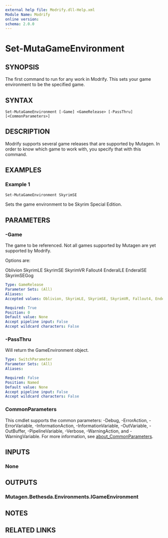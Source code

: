 ```yaml
---
external help file: Modrify.dll-Help.xml
Module Name: Modrify
online version:
schema: 2.0.0
---
```


# Set-MutaGameEnvironment

## SYNOPSIS
The first command to run for any work in Modrify. This sets your game environment to be the specified game.

## SYNTAX

```
Set-MutaGameEnvironment [-Game] <GameRelease> [-PassThru] [<CommonParameters>]
```

## DESCRIPTION
Modrify supports several game releases that are supported by Mutagen. In order to know which game to work with, you specify that with this command.

## EXAMPLES

### Example 1
```powershell
Set-MutaGameEnvironment SkyrimSE
```

Sets the game environment to be Skyrim Special Edition.

## PARAMETERS

### -Game
The game to be referenced. Not all games supported by Mutagen are yet supported by Modrify.

Options are:

Oblivion
SkyrimLE
SkyrimSE
SkyrimVR
Fallout4
EnderalLE
EnderalSE
SkyrimSEGog

```yaml
Type: GameRelease
Parameter Sets: (All)
Aliases:
Accepted values: Oblivion, SkyrimLE, SkyrimSE, SkyrimVR, Fallout4, EnderalLE, EnderalSE, SkyrimSEGog

Required: True
Position: 0
Default value: None
Accept pipeline input: False
Accept wildcard characters: False
```

### -PassThru
Will return the GameEnvironment object.

```yaml
Type: SwitchParameter
Parameter Sets: (All)
Aliases:

Required: False
Position: Named
Default value: None
Accept pipeline input: False
Accept wildcard characters: False
```

### CommonParameters
This cmdlet supports the common parameters: -Debug, -ErrorAction, -ErrorVariable, -InformationAction, -InformationVariable, -OutVariable, -OutBuffer, -PipelineVariable, -Verbose, -WarningAction, and -WarningVariable. For more information, see [about_CommonParameters](http://go.microsoft.com/fwlink/?LinkID=113216).

## INPUTS

### None

## OUTPUTS

### Mutagen.Bethesda.Environments.IGameEnvironment

## NOTES

## RELATED LINKS
